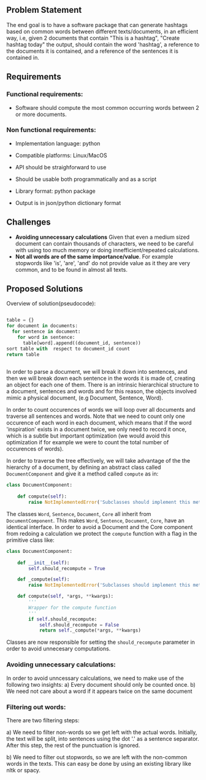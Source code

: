## Problem Statement

The end goal is to have a software package that can generate hashtags based on common words between different texts/documents, in an efficient way, i.e, given 2 documents that contain "This is a hashtag", "Create hashtag today" the output, should contain the word 'hashtag', a reference to the documents it is contained, and a reference of the sentences it is contained in.


## Requirements
  
  ### Functional requirements:

  * Software should compute the most common occurring words between 2 or more documents.
  
  ### Non functional requirements:

* Implementation language: python

* Compatible platforms: Linux/MacOS

* API should be straighforward to use

* Should be usable both programmatically and as a script

* Library format: python package

* Output is in json/python dictionary format


## Challenges

* **Avoiding unnecessary calculations** 
Given that even a medium sized document can contain thousands of characters, we need to be careful with using too much memory or doing innefficient/repeated calculations.
* **Not all words are of the same importance/value**. For example stopwords like 'is', 'are', 'and' do not provide value as it they are very common, and to be found in almost all texts.


## Proposed Solutions

Overview of solution(pseudocode):

```python

table = {}
for document in documents:
  for sentence in document:
    for word in sentence:
      table[word].append((document_id, sentence))
sort table with  respect to document_id count
return table 
      
```

In order to parse a document, we will break it down  into sentences, and then we will break down each sentence in the words it is made of, creating an object for each one of them. There is an intrinsic hierarchical structure to a document, sentences and words and for this reason, the objects involved mimic a physical document, (e.g Document, Sentence, Word).

In order to count occurences of words we will loop over all documents and traverse all sentences and words. Note that we need to count only one occurence of each word in each document, which means that if the word 'inspiration' exists in a document twice, we only need to record it once, which is a subtle but important optimization (we would avoid this optimization if for example we were to count the total number of occurences of words).

In order to traverse the tree effectively, we will take advantage of the the hierarchy of a document, by defining an abstract class called `DocumentComponent` and give it a method called `compute` as in: 


```python
class DocumentComponent:
    
    def compute(self):
        raise NotImplementedError('Subclasses should implement this method')
```

The classes `Word`, `Sentence`, `Document`, `Core` all inherit from `DocumentComponent`.
This makes `Word`, `Sentence`, `Document`, `Core`, have an identical interface. In order to avoid a Document and the Core component from redoing a calculation we protect the `compute` function with a flag in the primitive class like: 


```python
class DocumentComponent:
    
    def __init__(self):
        self.should_recompute = True

    def _compute(self):
        raise NotImplementedError('Subclasses should implement this method')

    def compute(self, *args, **kwargs):
        '''
        Wrapper for the compute function
        '''
        if self.should_recompute:
            self.should_recompute = False
            return self._compute(*args, **kwargs)
```

Classes are now responsible for setting the `should_recompute` parameter in order to avoid unnecesary computations.


### Avoiding unnecessary calculations:
In order to avoid unncessary calculations, we need to make use of the following two insights: 
a) Every document should only be counted once.
b) We need not care about a word if it appears twice on the same document


### Filtering out words:
There are two filtering steps:

a) We need to filter non-words so we get left with the actual words. Initially, the text will be split, into sentences using the dot '.' as a sentence separator. After this step, the rest of the punctuation is ignored.


b) We need to filter out stopwords, so we are left with the non-common words in the texts. This can easy be done by using an existing library like nltk or spacy. 


